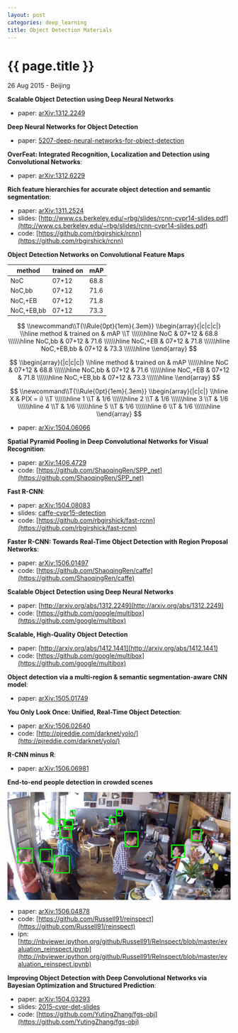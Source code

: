 ```yaml
---
layout: post
categories: deep_learning
title: Object Detection Materials
---
```


{{ page.title }}
================

<p class="meta">26 Aug 2015 - Beijing</p>

**Scalable Object Detection using Deep Neural Networks**

- paper: [arXiv:1312.2249](http://arxiv.org/abs/1312.2249)

**Deep Neural Networks for Object Detection**

- paper: [5207-deep-neural-networks-for-object-detection](http://papers.nips.cc/paper/5207-deep-neural-networks-for-object-detection.pdf)

**OverFeat: Integrated Recognition, Localization and Detection using Convolutional Networks**:

- paper: [arXiv:1312.6229](http://arxiv.org/abs/1312.6229)

**Rich feature hierarchies for accurate object detection and semantic segmentation**:

- paper: [arXiv:1311.2524](http://arxiv.org/abs/1311.2524)
- slides: [http://www.cs.berkeley.edu/~rbg/slides/rcnn-cvpr14-slides.pdf](http://www.cs.berkeley.edu/~rbg/slides/rcnn-cvpr14-slides.pdf)
- code: [https://github.com/rbgirshick/rcnn](https://github.com/rbgirshick/rcnn)

**Object Detection Networks on Convolutional Feature Maps**

| method     | trained on | mAP  |
| ---------- | ---------- | ---- |
| NoC        | 07+12      | 68.8 |
| NoC,bb     | 07+12      | 71.6 |
| NoC,+EB    | 07+12      | 71.8 |
| NoC,+EB,bb | 07+12      | 73.3 |

$$
\\newcommand\\T{\\Rule{0pt}{1em}{.3em}}
\\begin{array}{|c|c|c|}
\\hline method & trained on & mAP \\T \\\\\\hline
  NoC         & 07+12 & 68.8 \\\\\\hline
  NoC,bb      & 07+12 & 71.6 \\\\\\hline
  NoC,+EB     & 07+12 & 71.8 \\\\\\hline
  NoC,+EB,bb  & 07+12 & 73.3 \\\\\\hline
\\end{array}
$$

$$
\\begin{array}{|c|c|c|}
\\hline method & trained on & mAP \\\\\\hline
  NoC         & 07+12 & 68.8 \\\\\\hline
  NoC,bb      & 07+12 & 71.6 \\\\\\hline
  NoC,+EB     & 07+12 & 71.8 \\\\\\hline
  NoC,+EB,bb  & 07+12 & 73.3 \\\\\\hline
\\end{array}
$$

$$
\\newcommand\\T{\\Rule{0pt}{1em}{.3em}}
\\begin{array}{|c|c|}
\\hline X & P(X = i) \\T \\\\\\hline
  1 \\T & 1/6 \\\\\\hline
  2 \\T & 1/6 \\\\\\hline
  3 \\T & 1/6 \\\\\\hline
  4 \\T & 1/6 \\\\\\hline
  5 \\T & 1/6 \\\\\\hline
  6 \\T & 1/6 \\\\\\hline
\\end{array}
$$

- paper: [arXiv:1504.06066](http://arxiv.org/abs/1504.06066)

**Spatial Pyramid Pooling in Deep Convolutional Networks for Visual Recognition**:

- paper: [arXiv:1406.4729](http://arxiv.org/abs/1406.4729)
- code: [https://github.com/ShaoqingRen/SPP_net](https://github.com/ShaoqingRen/SPP_net)

**Fast R-CNN**:

- paper: [arXiv:1504.08083](http://arxiv.org/abs/1504.08083)
- slides: [caffe-cvpr15-detection](http://tutorial.caffe.berkeleyvision.org/caffe-cvpr15-detection.pdf)
- code: [https://github.com/rbgirshick/fast-rcnn](https://github.com/rbgirshick/fast-rcnn)

**Faster R-CNN: Towards Real-Time Object Detection with Region Proposal Networks**:

- paper: [arXiv:1506.01497](http://arxiv.org/abs/1506.01497)
- code: [https://github.com/ShaoqingRen/caffe](https://github.com/ShaoqingRen/caffe)

**Scalable Object Detection using Deep Neural Networks**

- paper: [http://arxiv.org/abs/1312.2249](http://arxiv.org/abs/1312.2249)
- code: [https://github.com/google/multibox](https://github.com/google/multibox)

**Scalable, High-Quality Object Detection**

- paper: [http://arxiv.org/abs/1412.1441](http://arxiv.org/abs/1412.1441)
- code: [https://github.com/google/multibox](https://github.com/google/multibox)

**Object detection via a multi-region & semantic segmentation-aware CNN model**:

- paper: [arXiv:1505.01749](http://arxiv.org/abs/1505.01749)

**You Only Look Once: Unified, Real-Time Object Detection**:

- paper: [arXiv:1506.02640](http://arxiv.org/abs/1506.02640)
- code: [http://pjreddie.com/darknet/yolo/](http://pjreddie.com/darknet/yolo/)

**R-CNN minus R**:

- paper: [arXiv:1506.06981](http://arxiv.org/abs/1506.06981)

**End-to-end people detection in crowded scenes**

<img src="/assets/object-detection-materials/end_to_end_people_detection_in_crowded_scenes.jpg"/>

- paper: [arXiv:1506.04878](http://arxiv.org/abs/1506.04878)
- code: [https://github.com/Russell91/reinspect](https://github.com/Russell91/reinspect)
- ipn: [http://nbviewer.ipython.org/github/Russell91/ReInspect/blob/master/evaluation_reinspect.ipynb](http://nbviewer.ipython.org/github/Russell91/ReInspect/blob/master/evaluation_reinspect.ipynb)

**Improving Object Detection with Deep Convolutional Networks via Bayesian Optimization
and Structured Prediction**:

- paper: [arXiv:1504.03293](http://arxiv.org/abs/1504.03293)
- slides: [2015-cvpr-det-slides](http://www.ytzhang.net/files/publications/2015-cvpr-det-slides.pdf)
- code: [https://github.com/YutingZhang/fgs-obj](https://github.com/YutingZhang/fgs-obj)
